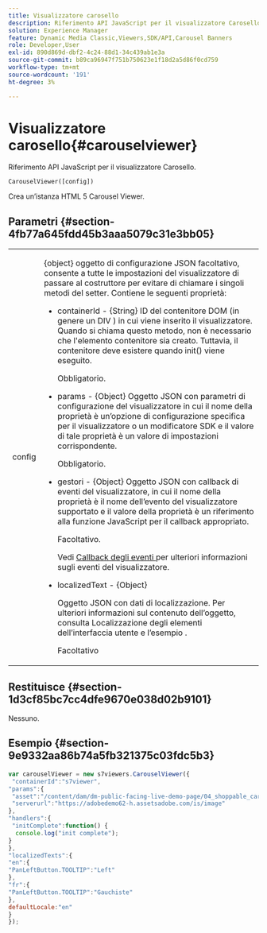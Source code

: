 ```yaml
---
title: Visualizzatore carosello
description: Riferimento API JavaScript per il visualizzatore Carosello.
solution: Experience Manager
feature: Dynamic Media Classic,Viewers,SDK/API,Carousel Banners
role: Developer,User
exl-id: 890d869d-dbf2-4c24-88d1-34c439ab1e3a
source-git-commit: b89ca96947f751b750623e1f18d2a5d86f0cd759
workflow-type: tm+mt
source-wordcount: '191'
ht-degree: 3%

---
```


# Visualizzatore carosello{#carouselviewer}

Riferimento API JavaScript per il visualizzatore Carosello.

`CarouselViewer([config])`

Crea un’istanza HTML 5 Carousel Viewer.

## Parametri {#section-4fb77a645fdd45b3aaa5079c31e3bb05}

<table id="table_896DFF34A68A403DB93A6D597461A573"> 
 <tbody> 
  <tr> 
   <td colname="col1"> <p> <span class="codeph"> <span class="varname"> config </span> </span> </p> </td> 
   <td colname="col2"> <p> <span class="codeph"> {object} </span> oggetto di configurazione JSON facoltativo, consente a tutte le impostazioni del visualizzatore di passare al costruttore per evitare di chiamare i singoli metodi del setter. Contiene le seguenti proprietà: </p> <p> 
     <ul id="ul_789DBD5B72ED4C80B685455B0D59494D"> 
      <li id="li_28FDCB53E4AD4097A51F21B876C18FB1"> <p> <span class="codeph"> containerId </span> - <span class="codeph"> {String} </span> ID del contenitore DOM (in genere un <span class="codeph"> DIV </span>) in cui viene inserito il visualizzatore. Quando si chiama questo metodo, non è necessario che l'elemento contenitore sia creato. Tuttavia, il contenitore deve esistere quando <span class="codeph"> init() </span> viene eseguito. </p> <p>Obbligatorio. </p> </li> 
      <li id="li_FDE00392DC1544ABBDD75F81EF814EF2"> <p> <span class="codeph"> params </span> - <span class="codeph"> {Object} </span> Oggetto JSON con parametri di configurazione del visualizzatore in cui il nome della proprietà è un’opzione di configurazione specifica per il visualizzatore o un modificatore SDK e il valore di tale proprietà è un valore di impostazioni corrispondente. </p> <p>Obbligatorio. </p> </li> 
      <li id="li_C534D5091CDA4717BCC48E3EBBF09AB8"> <p> <span class="codeph"> gestori </span> - <span class="codeph"> {Object} </span> Oggetto JSON con callback di eventi del visualizzatore, in cui il nome della proprietà è il nome dell’evento del visualizzatore supportato e il valore della proprietà è un riferimento alla funzione JavaScript per il callback appropriato. </p> <p>Facoltativo. </p> <p>Vedi <a href="../../../c-html5-aem-asset-viewers/c-html5-aem-carousel/c-html5-aem-carousel-event-callbacks.md#concept-66d5996f2b1b44cab3d5264cda5c50cd" format="dita" scope="local"> Callback degli eventi </a> per ulteriori informazioni sugli eventi del visualizzatore. </p> </li> 
      <li id="li_CD88EDB586B241DBB87B13709F24C454"> <p> <span class="codeph"> localizedText </span> - <span class="codeph"> {Object} </span> </p> <p> Oggetto JSON con dati di localizzazione. Per ulteriori informazioni sul contenuto dell’oggetto, consulta Localizzazione degli elementi dell’interfaccia utente e l’esempio . </p> <p>Facoltativo </p> </li> 
     </ul> </p> </td> 
  </tr> 
 </tbody> 
</table>

## Restituisce {#section-1d3cf85bc7cc4dfe9670e038d02b9101}

Nessuno.

## Esempio {#section-9e9332aa86b74a5fb321375c03fdc5b3}

```javascript {.line-numbers}
var carouselViewer = new s7viewers.CarouselViewer({ 
 "containerId":"s7viewer", 
"params":{ 
 "asset":"/content/dam/dm-public-facing-live-demo-page/04_shoppable_carousel/05_shoppable_banner", 
 "serverurl":"https://adobedemo62-h.assetsadobe.com/is/image" 
}, 
"handlers":{ 
 "initComplete":function() { 
  console.log("init complete"); 
} 
}, 
"localizedTexts":{ 
"en":{ 
"PanLeftButton.TOOLTIP":"Left" 
}, 
"fr":{ 
"PanLeftButton.TOOLTIP":"Gauchiste" 
}, 
defaultLocale:"en" 
} 
});
```
